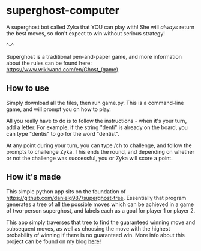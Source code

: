 # superghost-computer
A superghost bot called Zyka that YOU can play with! She will *always* return the best moves, so don't expect to win without serious strategy!

^-^

Superghost is a traditional pen-and-paper game, and more information about the rules can be found here: https://www.wikiwand.com/en/Ghost_(game)

## How to use
Simply download all the files, then run game.py. This is a command-line game, and will prompt you on how to play. 

All you really have to do is to follow the instructions - when it's your turn, add a letter. For example, if the string "denti" is already on the board, you can type "dentis" to go for the word "dentist".

At any point during your turn, you can type /ch to challenge, and follow the prompts to challenge Zyka. This ends the round, and depending on whether or not the challenge was successful, you or Zyka will score a point.

## How it's made
This simple python app sits on the foundation of https://github.com/danielq987/superghost-tree. Essentially that program generates a tree of all the possible moves which can be achieved in a game of two-person superghost, and labels each as a goal for player 1 or player 2. 

This app simply traverses that tree to find the guaranteed winning move and subsequent moves, as well as choosing the move with the highest probability of winning if there is no guaranteed win. More info about this project can be found on my blog [here](https://danielq987.github.io/blog/posts/2020/10/15/superghost.html)!

